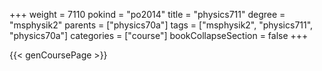 +++
weight = 7110
pokind = "po2014"
title = "physics711"
degree = "msphysik2"
parents = ["physics70a"]
tags = ["msphysik2", "physics711", "physics70a"]
categories = ["course"]
bookCollapseSection = false
+++

{{< genCoursePage >}}

